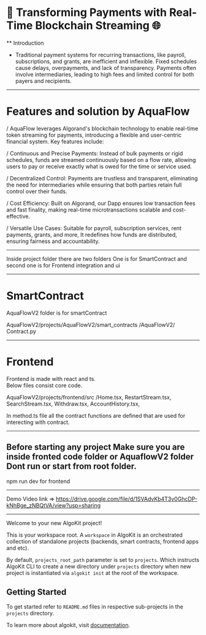 # 🚀 Transforming Payments with Real-Time Blockchain Streaming 🌐

**
Introduction

* Traditional payment systems for recurring transactions, like payroll, subscriptions, and grants, are inefficient and inflexible. Fixed schedules cause delays, overpayments, and lack of transparency. Payments often involve intermediaries, leading to high fees and limited control for both payers and recipients. 

*********************************************************************************
# Features and solution by AquaFlow

/ AquaFlow leverages Algorand's blockchain technology to enable real-time token streaming for payments, introducing a flexible and user-centric financial system. Key features include:

/ Continuous and Precise Payments: Instead of bulk payments or rigid schedules, funds are streamed continuously based on a flow rate, allowing users to pay or receive exactly what is owed for the time or service used.

/ Decentralized Control: Payments are trustless and transparent, eliminating the need for intermediaries while ensuring that both parties retain full control over their funds.

/ Cost Efficiency: Built on Algorand, our Dapp ensures low transaction fees and fast finality, making real-time microtransactions scalable and cost-effective.

/ Versatile Use Cases: Suitable for payroll, subscription services, rent payments, grants, and more, It redefines how funds are distributed, ensuring fairness and accountability.

***********************************************************************************************************

Inside project folder there are two folders 
One is for SmartContract and second one is for Frontend integration and ui
*********************************************************************************
# SmartContract

AquaFlowV2 folder is for smartContract      

AquaFlowV2/projects/AquaFlowV2/smart_contracts
/AquaFlowV2/ Contract.py

****************************************************************************                                                                                      
# Frontend

Frontend is made with react and ts.                                        
Below files consist core code.

AquaFlowV2/projects/frontend/src
/Home.tsx,
RestartStream.tsx,
SearchStream.tsx,
Withdraw.tsx,
AccountHistory.tsx,

In method.ts file all the contract functions are defined that are used for interecting with contract.

**************************************************************************************************************************

## Before starting any project Make sure you are inside fronted code folder or AquaflowV2 folder Dont run or start from root folder.

npm run dev for frontend 

********************************************************************************************************************************

Demo Video link => https://drive.google.com/file/d/1SVAdvKb4T3v0GhcDP-kNhBge_zNBQtVA/view?usp=sharing 

*********************************************************************************************************************************

Welcome to your new AlgoKit project!

This is your workspace root. A `workspace` in AlgoKit is an orchestrated collection of standalone projects (backends, smart contracts, frontend apps and etc).

By default, `projects_root_path` parameter is set to `projects`. Which instructs AlgoKit CLI to create a new directory under `projects` directory when new project is instantiated via `algokit init` at the root of the workspace.

## Getting Started

To get started refer to `README.md` files in respective sub-projects in the `projects` directory.

To learn more about algokit, visit [documentation](https://github.com/algorandfoundation/algokit-cli/blob/main/docs/algokit.md).

